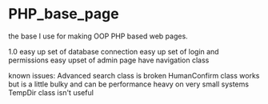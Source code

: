 # PHP_base_page
the base I use for making OOP PHP based web pages.

1.0
easy up set of database connection
easy up set of login and permissions
easy upset of admin page
have navigation class

known issues:
Advanced search class is broken
HumanConfirm class works but is a little bulky and can be performance heavy on very small systems
TempDir class isn't useful